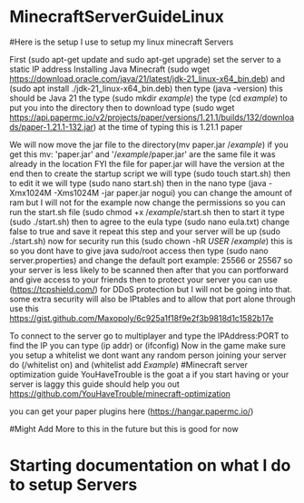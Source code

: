 # MinecraftServerGuideLinux
#Here is the setup I use to setup my linux minecraft Servers

First (sudo apt-get update and sudo apt-get upgrade)
set the server to a static IP address
Installing Java Minecraft (sudo wget https://download.oracle.com/java/21/latest/jdk-21_linux-x64_bin.deb) and (sudo apt install ./jdk-21_linux-x64_bin.deb) then type (java -version) this should be Java 21
the type (sudo mkdir *example*)
the type (cd *example*) to put you into the directory
then to download type (sudo wget https://api.papermc.io/v2/projects/paper/versions/1.21.1/builds/132/downloads/paper-1.21.1-132.jar) at the time of typing this is 1.21.1 paper


We will now move the jar file to the directory(mv paper.jar /*example*) if you get this mv: 'paper.jar' and '/*example*/paper.jar' are the same file it was already in the location FYI the file for paper.jar will have the version at the end
then to create the startup script we will type (sudo touch start.sh)
then to edit it we will type (sudo nano start.sh)
then in the nano type (java -Xmx1024M -Xms1024M -jar paper.jar nogui) you can change the amount of ram but I will not for the example
now change the permissions so you can run the start.sh file (sudo chmod +x /*example*/start.sh
then to start it type (sudo ./start.sh)
then to agree to the eula type (sudo nano eula.txt) change false to true and save it
repeat this step and your server will be up (sudo ./start.sh)
now for security run this (sudo chown -hR *USER* /*example*) this is so you dont have to give java sudo/root access
then type (sudo nano server.properties) and change the default port example: 25566 or 25567 so your server is less likely to be scanned
then after that you can portforward and give access to your friends
then to protect your server you can use (https://tcpshield.com/) for DDoS protection but I will not be going into that.
some extra security will also be IPtables and to allow that port alone through 
use this https://gist.github.com/Maxopoly/6c925a1f18f9e2f3b9818d1c1582b17e

To connect to the server go to multiplayer and type the IPAddress:PORT
to find the IP you can type (ip addr) or (ifconfig)
Now in the game make sure you setup a whitelist we dont want any random person joining your server do (/whitelist on) and (whitelist add *Example*)
#Minecraft server optimization guide
YouHaveTrouble is the goat a if you start having or your server is laggy this guide should help you out
https://github.com/YouHaveTrouble/minecraft-optimization

you can get your paper plugins here (https://hangar.papermc.io/)

#Might Add More to this in the future but this is good for now
# Starting documentation on what I do to setup Servers
